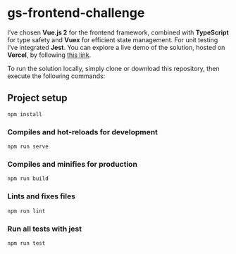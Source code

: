 # gs-frontend-challenge

I’ve chosen <strong>Vue.js 2</strong> for the frontend framework, combined with <strong>TypeScript</strong> for type safety and <strong>Vuex</strong> for efficient state management. For unit testing I’ve integrated <strong>Jest</strong>.
You can explore a live demo of the solution, hosted on <strong>Vercel</strong>, by following <a href="https://gs-frontend-challenge.vercel.app/" target="_blank">this link</a>.

To run the solution locally, simply clone or download this repository, then execute the following commands:

## Project setup

```
npm install
```

### Compiles and hot-reloads for development

```
npm run serve
```

### Compiles and minifies for production

```
npm run build
```

### Lints and fixes files

```
npm run lint
```

### Run all tests with jest

```
npm run test
```
